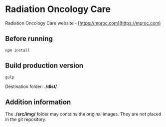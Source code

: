# Radiation Oncology Care

Radiation Oncology Care website - [https://mproc.com](https://mproc.com)

## Before running

`npm install`

## Build production version

`gulp`

Destination folder: **./dist/**

## Addition information

The **./src/img/** folder may contains the original images. They are not placed in the git repository.